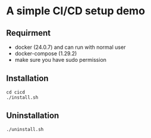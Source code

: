 # A simple CI/CD setup demo

## Requirment
- docker (24.0.7) and can run with normal user
- docker-compose (1.29.2)
- make sure you have sudo permission

## Installation
```
cd cicd
./install.sh
```

## Uninstallation
```
./uninstall.sh
```